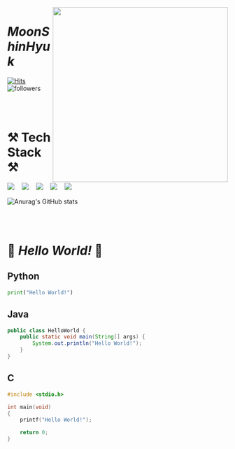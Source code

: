 <img align='right' src="http://mazassumnida.wtf/api/v2/generate_badge?boj=anstlsgur7901" width="400">

# ___MoonShinHyuk___
[![Hits](https://hits.seeyoufarm.com/api/count/incr/badge.svg?url=https%3A%2F%2Fgithub.com%2FMoonshinhyuk%2Fhit-counter&count_bg=%23007DFF&title_bg=%23000000&icon=reactos.svg&icon_color=%23E7E7E7&title=hits&edge_flat=false)](https://hits.seeyoufarm.com)
![followers](https://img.shields.io/github/followers/Moonshinhyuk?style=social)

<br/><br/>

# ⚒ Tech Stack ⚒  

<img src="https://img.shields.io/badge/Python-3776AB?style=flat-square&logo=Python&logoColor=white"/>ㅤ
<img src="https://img.shields.io/badge/Pytorch-EE4C2C?style=flat-square&logo=Pytorch&logoColor=white"/>ㅤ
<img src="https://img.shields.io/badge/Tensorflow-FF6F00?style=flat-square&logo=Tensorflow&logoColor=white"/>ㅤ
<img src="https://img.shields.io/badge/Java-007396?style=flat-square&logo=Java&logoColor=white"/>ㅤ
<img src="https://img.shields.io/badge/C-A8B9CC?style=flat-square&logo=C&logoColor=white"/>ㅤ

<div align="left">

  
![Anurag's GitHub stats](https://github-readme-stats.vercel.app/api?username=Moonshinhyuk&show_icons=true&theme=dark)


</div>

  
<br/><br/>

  
# 👋 ***Hello World!*** 👋
## Python
```python
print("Hello World!")
```
## Java
```java
public class HelloWorld {
    public static void main(String[] args) {
        System.out.println("Hello World!");
    }
}
```
## C
```c
#include <stdio.h>

int main(void)
{
    printf("Hello World!");

    return 0;
}
```

